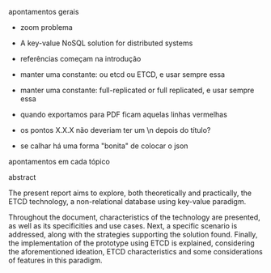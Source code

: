 apontamentos gerais

- zoom problema
- A key-value NoSQL solution for distributed systems
- referências começam na introdução
- manter uma constante: ou etcd ou ETCD, e usar sempre essa
- manter uma constante: full-replicated or full replicated, e usar sempre essa
- quando exportamos para PDF ficam aquelas linhas vermelhas

- os pontos X.X.X não deveriam ter um \n depois do título?
- se calhar há uma forma "bonita" de colocar o json

apontamentos em cada tópico

abstract

The present report aims to explore, both theoretically and practically, the ETCD technology, a non-relational database using key-value paradigm.

Throughout the document, characteristics of the technology are presented, as well as its specificities and use cases. Next, a specific scenario is addressed, along with the strategies supporting the solution found. Finally, the implementation of the prototype using ETCD is explained, considering the aforementioned ideation, ETCD characteristics and some considerations of features in this paradigm.
